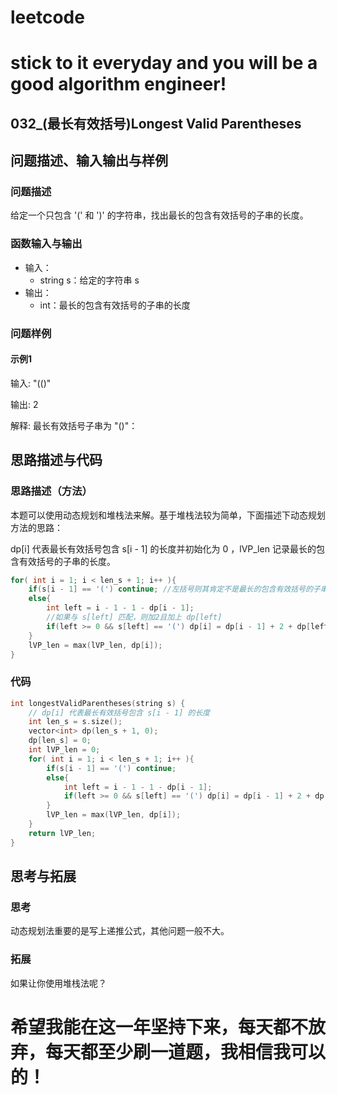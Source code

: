 # leetcode
# stick to it everyday and you will be a good algorithm engineer!
## 032_(最长有效括号)Longest Valid Parentheses
## 问题描述、输入输出与样例

### 问题描述

给定一个只包含 '(' 和 ')' 的字符串，找出最长的包含有效括号的子串的长度。

### 函数输入与输出

* 输入：
	* string s：给定的字符串 s
* 输出：
	* int：最长的包含有效括号的子串的长度
	
### 问题样例

#### 示例1

输入: "(()"

输出: 2

解释: 最长有效括号子串为 "()"：
	
	
## 思路描述与代码	
### 思路描述（方法）
本题可以使用动态规划和堆栈法来解。基于堆栈法较为简单，下面描述下动态规划方法的思路：

dp[i] 代表最长有效括号包含 s[i - 1] 的长度并初始化为 0 ，lVP_len 记录最长的包含有效括号的子串的长度。

```cpp
for( int i = 1; i < len_s + 1; i++ ){
	if(s[i - 1] == '(') continue; //左括号则其肯定不是最长的包含有效括号的子串，由于初始化为 0 ，所以不需要操作了，直接跳过
	else{
		int left = i - 1 - 1 - dp[i - 1];
		//如果与 s[left] 匹配，则加2且加上 dp[left]
		if(left >= 0 && s[left] == '(') dp[i] = dp[i - 1] + 2 + dp[left];
	}
	lVP_len = max(lVP_len, dp[i]);
}
```

### 代码
```cpp
int longestValidParentheses(string s) {
	// dp[i] 代表最长有效括号包含 s[i - 1] 的长度
	int len_s = s.size();
	vector<int> dp(len_s + 1, 0);
	dp[len_s] = 0;
	int lVP_len = 0;
	for( int i = 1; i < len_s + 1; i++ ){
		if(s[i - 1] == '(') continue;
		else{
			int left = i - 1 - 1 - dp[i - 1];
			if(left >= 0 && s[left] == '(') dp[i] = dp[i - 1] + 2 + dp[left];
		}
		lVP_len = max(lVP_len, dp[i]);
	}
	return lVP_len;
}
```
## 思考与拓展
### 思考
动态规划法重要的是写上递推公式，其他问题一般不大。
### 拓展
如果让你使用堆栈法呢？


	  
# 希望我能在这一年坚持下来，每天都不放弃，每天都至少刷一道题，我相信我可以的！
